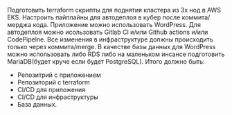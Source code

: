 Подготовить terraform скрипты для поднятия кластера из 3х нод в AWS EKS.
 Настроить пайплайны для автодеплоя в кубер после коммита/мерджа кода.
 Приложение можно использовать WordPress.
 Для автодеплоя можно исользовать Gitlab CI и/или Github actions и/или CodePipelne.
 Все изменения в инфраструктуре должны происходить только через коммита/merge.
 В качестве базы данных для WordPress можно использовать либо RDS либо на маленьком инсансе подготовить MariaDB(будет круче если будет PostgreSQL).
Итого должно быть:
- Репозитрий с приложением
- Репозиторий с terraform
- CI/CD для приложения
- CI/CD для инфраструктуры
- База данных.

